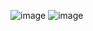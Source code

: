 ![image](https://github.com/user-attachments/assets/73625b7b-4a9b-4669-8bb7-e12aaac4f381)
![image](https://github.com/user-attachments/assets/29a7a8f9-cc70-4abe-a767-c3c515a9ec8e)

